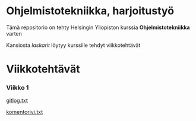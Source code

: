 # Ohjelmistotekniikka, harjoitustyö

Tämä repositorio on tehty Helsingin Yliopiston kurssia __Ohjelmistotekniikka__ varten

Kansiosta _laskarit_ löytyy kurssille tehdyt viikkotehtävät

# Viikkotehtävät 

### Viikko 1

[gitlog.txt](https://github.com/ellisrnm/ot-harjoitustyo/blob/master/laskarit/viikko1/gitlog.txt)

[komentorivi.txt](https://github.com/ellisrnm/ot-harjoitustyo/blob/master/laskarit/viikko1/komentorivi.txt)
